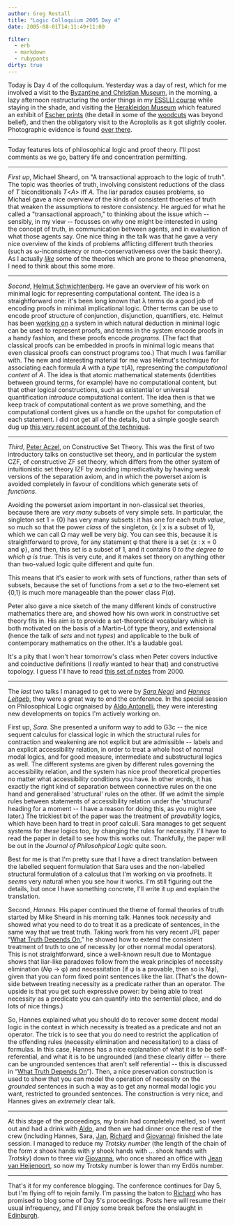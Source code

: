 ```yaml
---
author: Greg Restall
title: "Logic Colloquium 2005 Day 4"
date: 2005-08-01T14:11:49+11:00

filter:
  - erb
  - markdown
  - rubypants
dirty: true
---
```


Today is Day 4 of the colloquium.  Yesterday was a day of rest, which for me involved a visit to the [Byzantine and Christian Museum](http://www.culture.gr/2/21/214/21404m/e21404m1.html), in the morning, a lazy afternoon restructuring the order things in my [ESSLLI course](http://www.macs.hw.ac.uk/esslli05/giveabs.php?40) while staying in the shade, and visiting the [Herakleidon Museum](http://www.herakleidon-art.gr/index.cfm?get=home) which featured an exhibit of [Escher prints](http://www.herakleidon-art.gr/index.cfm?get=exhibits&show=current&ItemID=31) (the detail in some of the [woodcuts](http://www.herakleidon-art.gr/detail.cfm?ItemID=31&PhotoID=116&get=exhibits&StartRow=25) was beyond belief), and then the obligatory visit to the Acroplolis as it got slightly cooler.  Photographic evidence is found [over there](http://consequently.org/phonecam).

------

Today features lots of philosophical logic and proof theory.  I'll post comments as we go, battery life and concentration permitting.

------

*First up*, Michael Sheard, on "A transactional approach to the logic of truth".  The topic was theories of truth, involving consistent reductions of the class of *T* biconditionals *T*<*A*> iff *A*. The liar paradox causes problems, so Michael gave a nice overview of the kinds of consistent thoeries of truth that weaken the assumptions to restore consistency.  He argued for what he called a "transactional approach," to thinking about the issue which -- sensibly, in my view -- focusses on why one might be interested in using the concept of truth, in communication between agents, and in evaluation of what those agents say. One nice thing  in the talk was that he gave a very nice overview of the kinds of problems afflicting different truth theories (such as &omega;-inconsistency or non-conservativeness over the basic theory).  As I actually *[like](http://consequently.org/writing/minitrue/)* some of the theories which are prone to these phenomena, I need to think about this some more.

------

*Second*, [Helmut Schwichtenberg](http://www.mathematik.uni-muenchen.de/~schwicht/).  He gave an overview of his work on minimal logic for representing computational content.  The idea is a straightforward one: it's been long known that &lambda; terms do a good job of encoding proofs in minimal implicational logic.  Other terms can be use to encode proof structure of conjunction, disjunction, quantifiers, etc.  Helmut has been [working on](http://minlog-system.de/) a system in which natural deduction in minimal logic can be used to represent proofs, and terms in the system encode proofs in a handy fashion, and these proofs encode *programs*.  (The fact that classical proofs can be embedded in proofs in minimal logic means that even classical proofs can construct programs too.)  That much I was familiar with.  The new and interesting material for me was Helmut's technique for associating each formula *A* with a *type* &tau;(*A*), representing the *computational content* of *A*.  The idea is that atomic mathematical statements (identities between ground terms, for example) have no computational content, but that other logical constructions, such as existential or universal quantification *introduce* computational content.  The idea then is that we keep track of computational content as we prove something, and the computational content gives us a handle on the upshot for computation of each statement.  I did not get all of the details, but a simple google search dug up [this very recent account of the technique](http://www.mathematik.uni-muenchen.de/~minlog/minlog/mlcf.ps).

------
*Third*, [Peter Aczel](http://www.cs.man.ac.uk/~petera/), on Constructive Set Theory.  This was the first of two introductory talks on constuctive set theory, and in particular the system CZF, of constructive ZF set theory, which differs from the other system of intuitionistic set theory IZF by avoiding impredicativity by having weak versions of the separation axiom, and in which the powerset axiom is avoided completely in favour of conditions which generate sets of *functions*. 

Avoiding the powerset axiom important in non-classical set theories, because there are *very many* subsets of very simple sets.  In particular, the singleton set 1 = {0} has very many subsets: it has one for each *truth value*, so much so that the power *class* of the singleton, {x | x is a subset of 1}, which we can call &Omega; may well be very *big*.  You can see this, because it is straightforward to prove, for any statement &phi; that there is a set {x : x = 0 and &phi;}, and then, this set is a subset of 1, and it contains 0 *to the degree to which &phi; is true*.  This is very cute, and it makes set theory on anything other than two-valued logic quite different and quite fun.  

This means that it's easier to work with sets of functions, rather than sets of subsets, because the set of functions from a set *a* to the two-element set {0,1} is much more manageable than the power class *P*(*a*).

Peter also gave a nice sketch of the many different kinds of constructive mathematics there are, and showed how his own work in constructive set theory fits in.  His aim is to provide a set-theoretical vocabulary which is both motivated on the basis of a Martin-L&ouml;f type theory, and extensional (hence the talk of *sets* and not *types*) and applicable to the bulk of contemporary mathematics on the other.  It's a laudable goal.

It's a pity that I won't hear tomorrow's class when Peter covers inductive and coinductive definitions (I *really* wanted to hear that) and constructive topology.  I guess I'll have to read [this set of notes](http://www.ml.kva.se/preprints/meta/AczelMon_Sep_24_09_16_56.rdf.html) from 2000.  

------
The *last* two talks I managed to get to were by *[Sara Negri](http://www.helsinki.fi/~negri/)* and *[Hannes Leitgeb](http://www.sbg.ac.at/phs/people/leitgeb_e.html)*, they were a great way to end the conference.  In the special session on Philosophical Logic orgnaised by [Aldo Antonelli](http://kleene.ss.uci.edu/~aldo/), they were interesting new developments on topics I'm actively working on.

First up, *Sara*.  She presented a uniform way to add to G3c -- the nice sequent calculus for classical logic in which the structural rules for contraction and weakening are not explicit but are admissible -- labels and an explicit accessibility relation, in order to treat a whole host of normal modal logics, and for good measure, intermediate and substructural logics as well.  The different systems are given by different rules governing the accessibility relation, and the system has nice proof theoretical properties no matter what accessibility conditions you have. In other words, it has exactly the right kind of separation between connective rules on the one hand and generalised 'structural' rules on the other. (If we admit the simple rules between statements of accessibility relation under the 'structural' heading for a moment -- I have a reason for doing this, as you might see later.) The trickiest bit of the paper was the treatment of *provability* logics, which have been hard to treat in proof calculi.  Sara manages to get sequent systems for *these* logics too, by changing the rules for necessity.  I'll have to read the paper in detail to see how this works out.  Thankfully, the paper will be out in the *Journal of Philosohpical Logic* quite soon.

Best for me is that I'm pretty sure that I have a direct translation between the labelled sequent formulation that Sara uses and the non-labelled structural formulation of a calculus that I'm working on via proofnets.  It *seems* very  natural when you see how it works.  I'm still figuring out the details, but once I have something concrete, I'll write it up and explain the translation.  

Second, *Hannes*.  His paper continued the theme of formal theories of truth started by Mike Sheard in his morning talk.  Hannes took *necessity* and showed what you need to do to treat it as a predicate of sentences, in the same way that we treat truth.  Taking work from his very recent *JPL* paper &ldquo;[What Truth Depends On](http://www.springerlink.com/openurl.asp?genre=article&id=doi:10.1007/s10992-004-3758-3),&rdquo; he showed how to extend the consistent treatment of truth to one of necessity (or other normal modal operators).  This is not straightforward, since a well-known result due to Montague shows that liar-like paradoxes follow from the weak principles of necessity elimination (*N*&phi; &rarr; &phi;) and necessitation (if &phi; is a provable, then so is *N*&phi;), given that you can form fixed point sentences like the liar.  (That's the down-side between treating necessity as a predicate rather than an operator.  The upside is that you get such expressive power: by being able to treat necessity as a predicate you can quantify into the sentential place, and do lots of nice things.)  

So, Hannes explained what you should do to recover some decent modal logic in the context in which necessity is treated as a predicate and not an operator.  The trick is to see that you do need to restrict the application of the offending rules (necessity elimination and necessitation) to a class of formulas.  In this case, Hannes has a nice explanation of what it is to be self-referential, and what it is to be ungrounded (and these clearly differ -- there can be ungrounded sentences that aren't self referential -- this is discussed in &ldquo;[What Truth Depends On](http://www.springerlink.com/openurl.asp?genre=article&id=doi:10.1007/s10992-004-3758-3)&rdquo;).  Then, a nice preservation construction is used to show that you can model the operation of necessity on the *grounded* sentences in such a way as to get any normal modal logic you want, restricted to grounded sentences. The construction is very nice, and Hannes gives an *extremely* clear talk.

-----

At this stage of the proceedings, my brain had completely melted, so I went out and had a drink with [Aldo](http://kleene.ss.uci.edu/~aldo/), and then we had dinner once the rest of the crew (including Hannes, Sara, [Jan](http://www.helsinki.fi/%7Evonplato/), [Richard](http://www.ucalgary.ca/~rzach/logblog/) and [Giovanna](http://www.cs.unibo.it/~corsi/)) finished the late session.  I managed to reduce my *Trotsky number* (the length of the chain of the form *x* shook hands with *y* shook hands with ... shook hands with *Trotsky*) down to three *via* [Giovanna](http://www.cs.unibo.it/~corsi/), who once shared an office with [Jean van Heijenoort](http://en.wikipedia.org/wiki/Jean_van_Heijenoort), so now my Trotsky number is lower than my Erd&ouml;s number.

-----

That's it for my conference blogging.  The conference continues for Day 5, but I'm flying off to rejoin family.  I'm passing the baton to [Richard](http://www.ucalgary.ca/~rzach/logblog/) who has promised to blog some of Day 5's proceedings.  Posts here will resume their usual infrequency, and I'll enjoy some break before the onslaught in [Edinburgh](http://www.macs.hw.ac.uk/esslli05).